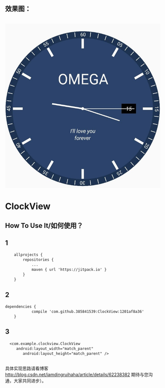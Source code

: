 ## 效果图：
</br>![手表](https://github.com/385841539/ClockView/blob/master/app/src/main/res/drawable/clock.jpg)
# ClockView


## How To Use It/如何使用？
## 1

```
	allprojects {
		repositories {
			...
			maven { url 'https://jitpack.io' }
		}
	}

```


## 2
```
dependencies {
	        compile 'com.github.385841539:ClockView:1201af8a36'
	}

```


## 3
```
  <com.example.clockview.ClockView
     android:layout_width="match_parent"
        android:layout_height="match_parent" />
 
 ```
 
 具体实现思路请看博客 http://blog.csdn.net/iamdingruihaha/article/details/62238382 期待与您沟通，大家共同进步）。
